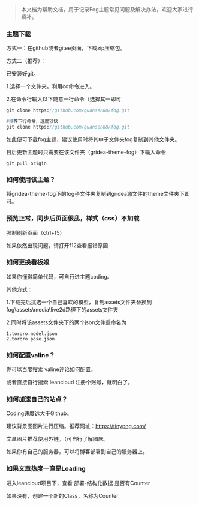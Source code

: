 > 本文档为帮助文档，用于记录Fog主题常见问题及解决办法，欢迎大家进行填补。

### 主题下载

方式一：在github或者gitee页面，下载zip压缩包。

方式二（推荐）：

已安装好git。

1.选择一个文件夹。利用cd命令进入。

2.在命令行输入以下随意一行命令（选择其一即可

```p
git clone https://github.com/quansen88/fog.git

#推荐下行命令，速度较快
git clone https://github.com/quansen88/fog.git
```

如此便可下载fog主题，建议使用时将其中子文件夹fog复制到其他文件夹。

日后更新主题时只需要在该文件夹（gridea-theme-fog）下输入命令

```
git pull origin
```



### 如何使用该主题？

将gridea-theme-fog下的fog子文件夹复制到gridea源文件的theme文件夹下即可。



### 预览正常，同步后页面很乱，样式（css）不加载

强制刷新页面（ctrl+f5）

如果依然出现问题，请打开f12查看报错原因



### 如何更换看板娘

如果你懂得简单代码，可自行进主题coding。

其他方式：

1.下载完后挑选一个自己喜欢的模型，复制assets文件夹替换到fog\assets\media\live2d路径下的assets文件夹 

2.同时将该assets文件夹下的两个json文件重命名为

```
1.tororo.model.json
2.tororo.pose.json
```



### 如何配置valine？

你可以百度搜索 valine评论如何配置。

或者直接自行搜索 leancloud 注册个账号，就明白了。



### 如何加速自己的站点？

Coding速度远大于Github。

建议背景图图片进行压缩。推荐网址：https://tinypng.com/

文章图片推荐使用外链。（可自行了解图床。

如果你有自己的服务器，可以将博客部署到自己的服务器上。



### 如果文章热度一直是Loading

进入leancloud项目下，查看 部署-结构化数据 是否有Counter

如果没有，创建一个新的Class，名称为Counter